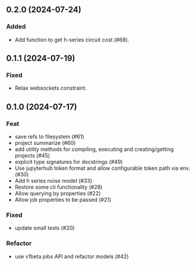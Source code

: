 <!-- This CHANGELOG is populated automatically by commitizen, but can be manually edited if needed. -->

## 0.2.0 (2024-07-24)


### Added

- Add function to get h-series circuit cost (#68).


## 0.1.1 (2024-07-19)


### Fixed

- Relax websockets constraint.

## 0.1.0 (2024-07-17)


### Feat

- save refs to filesystem (#61)
- project summarize (#60)
- add utility methods for compiling, executing and creating/getting projects (#45)
- explicit type signatures for docstrings (#49)
- Use jupyterhub token format and allow configurable token path via env. (#30)
- Add h series noise model (#33)
- Restore some cli functionality (#28)
- Allow querying by properties (#22)
- Allow job properties to be passed (#21)

### Fixed

- update small tests (#20)

### Refactor

- use v1beta jobs API and refactor models (#42)
